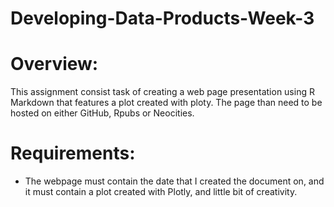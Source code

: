 # Developing-Data-Products-Week-3

# Overview:

This assignment consist task of creating a web page presentation using R Markdown that features a plot created with ploty.
The page than need to be hosted on either GitHub, Rpubs or Neocities.

# Requirements:

 * The webpage must contain the date that I created the document on, and it must contain a plot created with Plotly, and little bit of creativity.
